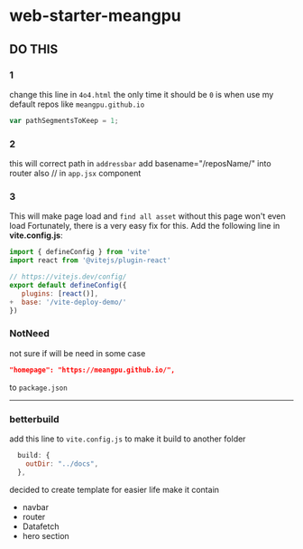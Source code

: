 # web-starter-meangpu

## DO THIS

### 1

change this line in `4o4.html` the only time it should be `0` is when use my default repos like `meangpu.github.io`

```js
var pathSegmentsToKeep = 1;
```

### 2

this will correct path in `addressbar`
add basename="/reposName/" into router also // in `app.jsx` component
<BrowserRouter basename='/web-starter-meangpu/'>

### 3

This will make page load and `find all asset` without this page won't even load
Fortunately, there is a very easy fix for this. Add the following line in **vite.config.js**:

```js
import { defineConfig } from 'vite'
import react from '@vitejs/plugin-react'

// https://vitejs.dev/config/
export default defineConfig({
   plugins: [react()],
+  base: '/vite-deploy-demo/'
})

```

### NotNeed

not sure if will be need in some case

```json
"homepage": "https://meangpu.github.io/",
```

to `package.json`

---

### betterbuild

add this line to `vite.config.js` to make it build to another folder

```js
  build: {
    outDir: "../docs",
  },
```

decided to create template for easier life make it contain

- navbar
- router
- Datafetch
- hero section

